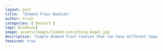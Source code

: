 ```yaml
---
layout: post
title:  "Almond Flour Bookies"
author: krish
categories: [ Dessert ]
tags: [cookies]
image: assets/images/loaded-everything-bagel.jpg
description: "Simple Almond Flour Cookies that can have different toppings of choice"
featured: true
---
```


